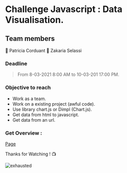 # Challenge Javascript : Data Visualisation.

## Team members
:woman: Patricia Corduant
:man: Zakaria Selassi

### Deadline

> From 8-03-2021 8:00 AM to 10-03-201 17:00 PM.

### Objective to reach

- Work as a team.
- Work on a existing project (awful code).
- Use library chart.js or Dimpl (Chart.js).
- Get data from html to javascript.
- Get data from an url.
### Get Overview :

[Page]()

Thanks for Watching ! :tv:

![exhausted](https://media.giphy.com/media/3o6ZtaiPZNzrmRQ6YM/giphy.gif)
